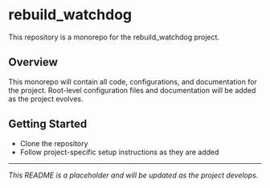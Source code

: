# rebuild_watchdog

This repository is a monorepo for the rebuild_watchdog project.

## Overview
This monorepo will contain all code, configurations, and documentation for the project. Root-level configuration files and documentation will be added as the project evolves.

## Getting Started
- Clone the repository
- Follow project-specific setup instructions as they are added

---

*This README is a placeholder and will be updated as the project develops.* 